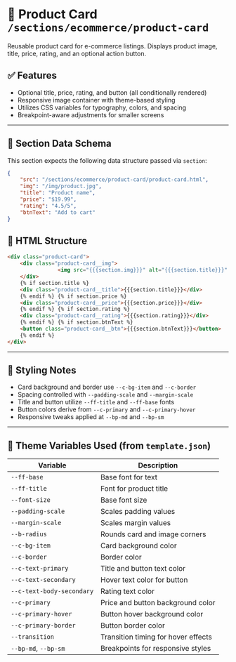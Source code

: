 # 🛒 Product Card `/sections/ecommerce/product-card`

Reusable product card for e-commerce listings. Displays product image, title, price, rating, and an optional action button.

## ✅ Features

-   Optional title, price, rating, and button (all conditionally rendered)
-   Responsive image container with theme-based styling
-   Utilizes CSS variables for typography, colors, and spacing
-   Breakpoint-aware adjustments for smaller screens

---

## 🧾 Section Data Schema

This section expects the following data structure passed via `section`:

```json
{
	"src": "/sections/ecommerce/product-card/product-card.html",
	"img": "/img/product.jpg",
	"title": "Product name",
	"price": "$19.99",
	"rating": "4.5/5",
	"btnText": "Add to cart"
}
```

## 🧱 HTML Structure

```html
<div class="product-card">
	<div class="product-card__img">
                <img src="{{{section.img}}}" alt="{{{section.title}}}" />
	</div>
	{% if section.title %}
	<div class="product-card__title">{{{section.title}}}</div>
	{% endif %} {% if section.price %}
	<div class="product-card__price">{{{section.price}}}</div>
	{% endif %} {% if section.rating %}
	<div class="product-card__rating">{{{section.rating}}}</div>
	{% endif %} {% if section.btnText %}
	<button class="product-card__btn">{{{section.btnText}}}</button>
	{% endif %}
</div>
```

---

## 🎨 Styling Notes

-   Card background and border use `--c-bg-item` and `--c-border`
-   Spacing controlled with `--padding-scale` and `--margin-scale`
-   Title and button utilize `--ff-title` and `--ff-base` fonts
-   Button colors derive from `--c-primary` and `--c-primary-hover`
-   Responsive tweaks applied at `--bp-md` and `--bp-sm`

---

## 🧩 Theme Variables Used (from `template.json`)

| Variable                  | Description                         |
| ------------------------- | ----------------------------------- |
| `--ff-base`               | Base font for text                  |
| `--ff-title`              | Font for product title              |
| `--font-size`             | Base font size                      |
| `--padding-scale`         | Scales padding values               |
| `--margin-scale`          | Scales margin values                |
| `--b-radius`              | Rounds card and image corners       |
| `--c-bg-item`             | Card background color               |
| `--c-border`              | Border color                        |
| `--c-text-primary`        | Title and button text color         |
| `--c-text-secondary`      | Hover text color for button         |
| `--c-text-body-secondary` | Rating text color                   |
| `--c-primary`             | Price and button background color   |
| `--c-primary-hover`       | Button hover background color       |
| `--c-primary-border`      | Button border color                 |
| `--transition`            | Transition timing for hover effects |
| `--bp-md`, `--bp-sm`      | Breakpoints for responsive styles   |
